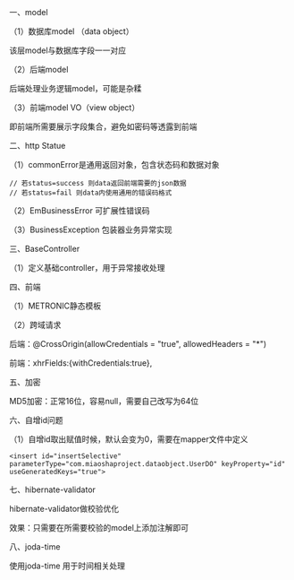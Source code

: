 一、model

（1）数据库model （data object）

该层model与数据库字段一一对应

（2）后端model

后端处理业务逻辑model，可能是杂糅

（3）前端model VO（view object）

即前端所需要展示字段集合，避免如密码等透露到前端

二、http Statue

（1）commonError是通用返回对象，包含状态码和数据对象

```
// 若status=success 则data返回前端需要的json数据
// 若status=fail 则data内使用通用的错误码格式
```

（2）EmBusinessError 可扩展性错误码

（3）BusinessException 包装器业务异常实现

三、BaseController

（1）定义基础controller，用于异常接收处理

四、前端

（1）METRONIC静态模板

（2）跨域请求

后端：@CrossOrigin(allowCredentials = "true", allowedHeaders = "*") 

前端：xhrFields:{withCredentials:true},

五、加密

MD5加密：正常16位，容易null，需要自己改写为64位

六、自增id问题

（1）自增id取出赋值时候，默认会变为0，需要在mapper文件中定义

```
<insert id="insertSelective" parameterType="com.miaoshaproject.dataobject.UserDO" keyProperty="id" useGeneratedKeys="true">
```

七、hibernate-validator

hibernate-validator做校验优化

效果：只需要在所需要校验的model上添加注解即可

八、joda-time

使用joda-time 用于时间相关处理